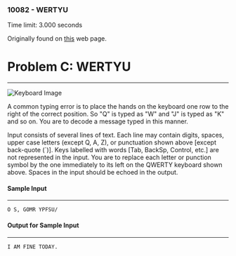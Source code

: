 ### 10082 - WERTYU
Time limit: 3.000 seconds

Originally found on [this](http://uva.onlinejudge.org/index.php?option=com_onlinejudge&Itemid=8&category=31&page=show_problem&problem=1023) web page.

# Problem C: WERTYU
--------------------
![Keyboard Image](http://uva.onlinejudge.org/external/100/p10082.jpg)

A common typing error is to place the hands on the keyboard one row to the right of the correct position. So "Q" is typed as "W" and "J" is typed as "K" and so on. You are to decode a message typed in this manner.

Input consists of several lines of text. Each line may contain digits, spaces, upper case letters (except Q, A, Z), or punctuation shown above [except back-quote (`)]. Keys labelled with words [Tab, BackSp, Control, etc.] are not represented in the input. You are to replace each letter or punction symbol by the one immediately to its left on the QWERTY keyboard shown above. Spaces in the input should be echoed in the output.

#### Sample Input
---------------

    O S, GOMR YPFSU/

#### Output for Sample Input
--------------------------

    I AM FINE TODAY.
